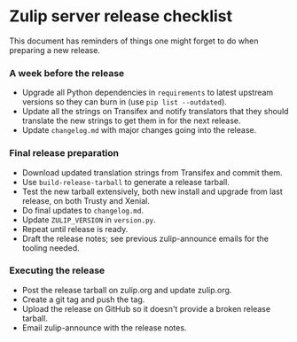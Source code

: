 # Zulip server release checklist

This document has reminders of things one might forget to do when
preparing a new release.

### A week before the release

* Upgrade all Python dependencies in `requirements` to latest
  upstream versions so they can burn in (use `pip list --outdated`).
* Update all the strings on Transifex and notify translators that they
  should translate the new strings to get them in for the next
  release.
* Update `changelog.md` with major changes going into the release.

### Final release preparation

* Download updated translation strings from Transifex and commit them.
* Use `build-release-tarball` to generate a release tarball.
* Test the new tarball extensively, both new install and upgrade from last
  release, on both Trusty and Xenial.
* Do final updates to `changelog.md`.
* Update `ZULIP_VERSION` in `version.py`.
* Repeat until release is ready.
* Draft the release notes; see previous zulip-announce emails for the
  tooling needed.

### Executing the release

* Post the release tarball on zulip.org and update zulip.org.
* Create a git tag and push the tag.
* Upload the release on GitHub so it doesn't provide a broken release tarball.
* Email zulip-announce with the release notes.
